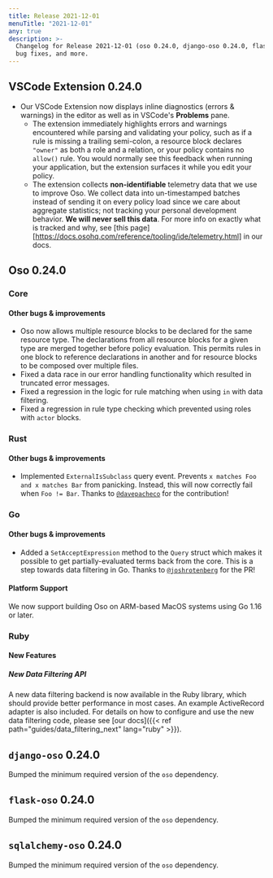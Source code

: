 ```yaml
---
title: Release 2021-12-01
menuTitle: "2021-12-01"
any: true
description: >-
  Changelog for Release 2021-12-01 (oso 0.24.0, django-oso 0.24.0, flask-oso 0.24.0, sqlalchemy-oso 0.24.0, VSCode extension 0.24.0) containing new features,
  bug fixes, and more.
---
```


## VSCode Extension 0.24.0

- Our VSCode Extension now displays inline diagnostics (errors & warnings) in the editor as well as in VSCode's **Problems** pane.
  - The extension immediately highlights errors and warnings encountered while parsing and validating your policy, such as if a rule is missing a trailing semi-colon, a resource block declares `"owner"` as both a role and a relation, or your policy contains no `allow()` rule. You would normally see this feedback when running your application, but the extension surfaces it while you edit your policy.
  - The extension collects **non-identifiable** telemetry data that we use to improve Oso. We collect data into un-timestamped batches instead of sending it on every policy load since we care about aggregate statistics; not tracking your personal development behavior. **We will never sell this data**. For more info on exactly what is tracked and why, see [this page][https://docs.osohq.com/reference/tooling/ide/telemetry.html] in our docs.

## Oso 0.24.0

### Core

#### Other bugs & improvements

- Oso now allows multiple resource blocks to be declared for the same resource type. The declarations from all resource blocks for a given type are merged together before policy evaluation. This permits rules in one block to reference declarations in another and for resource blocks to be composed over multiple files.
- Fixed a data race in our error handling functionality which resulted in truncated error messages.
- Fixed a regression in the logic for rule matching when using `in` with data filtering.
- Fixed a regression in rule type checking which prevented using roles with `actor` blocks.

### Rust

#### Other bugs & improvements

- Implemented `ExternalIsSubclass` query event. Prevents `x matches Foo and x matches Bar`
  from panicking. Instead, this will now correctly fail when `Foo != Bar`.
  Thanks to [`@davepacheco`](https://github.com/davepacheco) for the contribution!


### Go

#### Other bugs & improvements
- Added a `SetAcceptExpression` method to the `Query` struct which makes
  it possible to get partially-evaluated terms back from the core.
  This is a step towards data filtering in Go.
  Thanks to [`@joshrotenberg`](https://github.com/joshrotenberg) for the PR!

#### Platform Support

We now support building Oso on ARM-based MacOS systems using Go 1.16 or later.

### Ruby

#### New Features

##### New Data Filtering API

A new data filtering backend is now available in the Ruby library, which should provide
better performance in most cases. An example ActiveRecord adapter is also included. For
details on how to configure and use the new data filtering code, please see [our docs]({{< ref
path="guides/data_filtering_next" lang="ruby" >}}).

## `django-oso` 0.24.0

Bumped the minimum required version of the `oso` dependency.

## `flask-oso` 0.24.0

Bumped the minimum required version of the `oso` dependency.

## `sqlalchemy-oso` 0.24.0

Bumped the minimum required version of the `oso` dependency.
